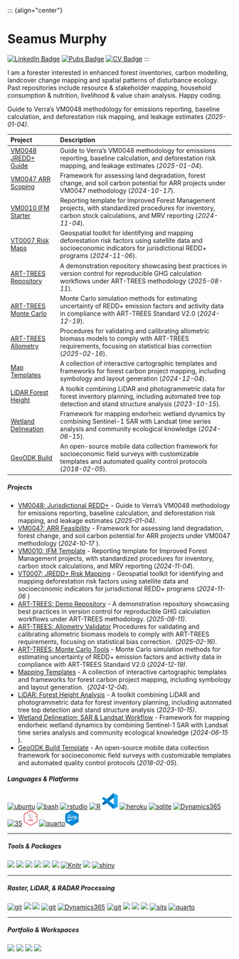 ::: {align="center"}
<h1>Seamus Murphy</h1>

[![LinkedIn Badge](https://img.shields.io/badge/My-LinkedIn-blue)](https://www.linkedin.com/in/seamusrobertmurphy/) [![Pubs Badge](https://img.shields.io/badge/My-CV-critical)](https://scholar.google.com/citations?hl=en&user=jDGq9I4AAAAJ) [![CV Badge](https://img.shields.io/badge/My-CV-critical)](https://seamusrobertmurphy.quarto.pub/bio/)
:::

I am a forester interested in enhanced forest inventories, carbon modelling, landcover change mapping and spatial patterns of disturbance ecology. Past repositories include resource & stakeholder mapping, household consumption & nutrition, livelihood & value chain analysis. Happy coding.

Guide to Verra’s VM0048 methodology for emissions reporting, baseline calculation, and deforestation risk mapping, and leakage estimates (*2025-01-04)*.

</div>

| Project | Description |
|:-----------------------------------|:-----------------------------------|
| [VM0048 JREDD+ Guide](https://seamusrobertmurphy.quarto.pub/vm0048/) | Guide to Verra’s VM0048 methodology for emissions reporting, baseline calculation, and deforestation risk mapping, and leakage estimates (*2025-01-04*). |
| [VM0047 ARR Scoping](https://rpubs.com/seamusmurphy/land-eligibility-hazard-degradation-check-VM0047) | Framework for assessing land degradation, forest change, and soil carbon potential for ARR projects under VM0047 methodology (*2024-10-17*). |
| [VM0010 IFM Starter](https://seamusrobertmurphy.github.io/VM0010-starter-template/) | Reporting template for Improved Forest Management projects, with standardized procedures for inventory, carbon stock calculations, and MRV reporting (*2024-11-04*). |
| [VT0007 Risk Maps](https://seamusrobertmurphy.quarto.pub/vt0007/) | Geospatial toolkit for identifying and mapping deforestation risk factors using satellite data and socioeconomic indicators for jurisdictional REDD+ programs (*2024-11-06*). |
| [ART-TREES Repository](https://seamusrobertmurphy.quarto.pub/art-trees-submission/) | A demonstration repository showcasing best practices in version control for reproducible GHG calculation workflows under ART-TREES methodology (*2025-08-11*). |
| [ART-TREES Monte Carlo](https://rpubs.com/seamusmurphy/art-trees-monte-carlo-uncertainty) | Monte Carlo simulation methods for estimating uncertainty of REDD+ emission factors and activity data in compliance with ART-TREES Standard V2.0 (*2024-12-19*). |
| [ART-TREES Allometry](https://seamusrobertmurphy.quarto.pub/art-trees-allometry-validation) | Procedures for validating and calibrating allometric biomass models to comply with ART-TREES requirements, focusing on statistical bias correction (*2025-02-16*). |
| [Map Templates](https://seamusrobertmurphy.quarto.pub/map-templates/) | A collection of interactive cartographic templates and frameworks for forest carbon project mapping, including symbology and layout generation (*2024-12-04*). |
| [LiDAR Forest Height](https://rpubs.com/seamusmurphy/gov_sk_tree_height_variability) | A toolkit combining LiDAR and photogrammetric data for forest inventory planning, including automated tree top detection and stand structure analysis (*2023-10-15*). |
| [Wetland Delineation](https://rpubs.com/seamusmurphy/mapping-endorheic-wetland-dynamics) | Framework for mapping endorheic wetland dynamics by combining Sentinel-1 SAR with Landsat time series analysis and community ecological knowledge (*2024-06-15*). |
| [GeoODK Build](https://eu.kobotoolbox.org/#/forms/ajw7YvwXFgCgVaaAiz9Xrm/data/map) | An open-source mobile data collection framework for socioeconomic field surveys with customizable templates and automated quality control protocols (*2018-02-05*). |

##### Projects

-   [VM0048: Jurisdictional REDD+](https://seamusrobertmurphy.quarto.pub/vm0048/) - Guide to Verra’s VM0048 methodology for emissions reporting, baseline calculation, and deforestation risk mapping, and leakage estimates (*2025-01-04)*.
-   [VM0047: ARR Feasibility](https://rpubs.com/seamusmurphy/land-eligibility-hazard-degradation-check-VM0047) - Framework for assessing land degradation, forest change, and soil carbon potential for ARR projects under VM0047 methodology (*2024-10-17* ).
-   [VM0010: IFM Template](https://seamusrobertmurphy.github.io/VM0010-starter-template/) - Reporting template for Improved Forest Management projects, with standardized procedures for inventory, carbon stock calculations, and MRV reporting (*2024-11-04*).
-   [VT0007: JREDD+ Risk Mapping](https://seamusrobertmurphy.quarto.pub/vt0007/) - Geospatial toolkit for identifying and mapping deforestation risk factors using satellite data and socioeconomic indicators for jurisdictional REDD+ programs (*2024-11-06* )
-   [ART-TREES: Demo Repository](https://seamusrobertmurphy.quarto.pub/art-trees-submission/) - A demonstration repository showcasing best practices in version control for reproducible GHG calculation workflows under ART-TREES methodology. (*2025-08-11)*.
-   [ART-TREES: Allometry Validator](https://seamusrobertmurphy.quarto.pub/art-trees-allometry-validation) Procedures for validating and calibrating allometric biomass models to comply with ART-TREES requirements, focusing on statistical bias correction.  (*2025-02-16)*.
-   [ART-TREES: Monte Carlo Tools](https://rpubs.com/seamusmurphy/art-trees-monte-carlo-uncertainty) - Monte Carlo simulation methods for estimating uncertainty of REDD+ emission factors and activity data in compliance with ART-TREES Standard V2.0 (*2024-12-19)*.
-   [Mapping Templates](https://seamusrobertmurphy.quarto.pub/map-templates/) - A collection of interactive cartographic templates and frameworks for forest carbon project mapping, including symbology and layout generation.  (*2024-12-04*).
-   [LiDAR: Forest Height Analysis](https://rpubs.com/seamusmurphy/gov_sk_tree_height_variability) - A toolkit combining LiDAR and photogrammetric data for forest inventory planning, including automated tree top detection and stand structure analysis (*2023-10-15)*.
-   [Wetland Delineation: SAR & Landsat Workflow](https://rpubs.com/seamusmurphy/mapping-endorheic-wetland-dynamics) - Framework for mapping endorheic wetland dynamics by combining Sentinel-1 SAR with Landsat time series analysis and community ecological knowledge (*2024-06-15* ).
-   [GeoODK Build Template](https://eu.kobotoolbox.org/#/forms/ajw7YvwXFgCgVaaAiz9Xrm/data/map) - An open-source mobile data collection framework for socioeconomic field surveys with customizable templates and automated quality control protocols (*2018-02-05*).

##### Languages & Platforms

[<img src="https://user-images.githubusercontent.com/25181517/186884153-99edc188-e4aa-4c84-91b0-e2df260ebc33.png" alt="ubuntu" width="35"/>](https://www.releases.ubuntu.com/) [<img src="https://www.vectorlogo.zone/logos/gnu_bash/gnu_bash-icon.svg" alt="bash" width="35"/>](https://www.gnu.org/software/bash/) [<img src="https://geomoer.github.io/moer-base-r/assets/images/unit_images/u01/grid.png" alt="rstudio" width="53"/>](https://posit.co) [<img src="https://cdn.iconscout.com/icon/free/png-512/r-5-283170.png" alt="R" width="30" height="35"/>](https://cran.r-project.org) [<img src="https://raw.githubusercontent.com/github/explore/80688e429a7d4ef2fca1e82350fe8e3517d3494d/topics/visual-studio-code/visual-studio-code.png" alt="vscode" width="35"/>](https://code.visualstudio.com/) [<img src="https://www.vectorlogo.zone/logos/heroku/heroku-icon.svg" alt="heroku" width="35"/>](https://heroku.com) [<img src="https://www.vectorlogo.zone/logos/sqlite/sqlite-icon.svg" alt="sqlite" width="35"/>](https://www.sqlite.org/) [<img src="https://novasoft.global/wp-content/uploads/2020/04/ms-dynamics365-logo.png" alt="Dynamics365" width="35"/>](https://www.microsoft.com/en-us/dynamics-365/) [<img src="https://www.vectorlogo.zone/logos/git-scm/git-scm-icon.svg" alt="35" width="35"/>](https://git-scm.com/) [<img src="https://raw.githubusercontent.com/rstudio/hex-stickers/main/PNG/knitr.png" alt="Knitr" width="30" height="35"/>](https://yihui.org/knitr/) [<img src="https://avatars.githubusercontent.com/u/67437475?s=200&amp;v=4" alt="quarto" width="35"/>](https://github.com/quarto-dev)[<img src="https://raw.githubusercontent.com/rstudio/hex-stickers/main/PNG/shiny.png" alt="shiny" width="30" height="35"/>](http://shiny.rstudio.com/)

------------------------------------------------------------------------

##### Tools & Packages

[<img src="https://saga-gis.sourceforge.io/_images/logo_saga.png" width="35"/>](https://saga-gis.sourceforge.io) [<img src="https://open-eo.github.io/openeo-r-client/reference/figures/logo.png" width="36"/>](https://open-eo.github.io) [<img src="https://www.esri.com/content/dam/esrisites/en-us/common/icons/product-logos/arcgis-platform-220.png" width="35"/>](https://www.esriuk.com/en-gb/arcgis/products/arcgis-online/overview) [<img src="https://eos-gnss.com/wp-content/uploads/2021/04/ArcGIS-Field-Maps-Android.png" width="36"/>](https://www.esri.com/) [<img src="https://avatars.githubusercontent.com/u/3733688?s=200&amp;v=4" width="35"/>](https://geoodk.com) [<img src="https://docs.getodk.org/_static/odk-logo.svg" width="64"/>](http://odk.org/) [<img src="https://r-spatial.github.io/sf/logo.png" alt="Knitr" width="35"/>](https://r-spatial.github.io/sf) [<img src="https://cdn0.iconfinder.com/data/icons/fruit-and-vegetables-11/64/VEGETABLES_4-05-512.png" width="35"/>](https://topepo.github.io/caret/) [<img src="https://images.routledge.com/common/jackets/crclarge/978148221/9781482210200.jpg" alt="shiny" width="26"/>](https://spatstat.org)

------------------------------------------------------------------------

##### Raster, LiDAR, & RADAR Processing

[<img src="https://avatars.githubusercontent.com/u/1058467?s=48&amp;v=4" alt="git" width="35"/>](https://gdal.org/) [<img src="https://avatars.githubusercontent.com/u/9302722?s=200&amp;v=4" width="35"/>](https://github.com/LAStools/LAStools) [<img src="https://rapidlasso.de/wp-content/uploads/2023/03/Logo-Rapidlasso.svg" width="35"/>](https://rapidlasso.de) [<img src="https://raw.githubusercontent.com/Jean-Romain/lidR/master/man/figures/logo200x231.png" alt="git" width="30" height="35"/>](https://github.com/r-lidar/lidR) [<img src="https://cdn.icon-icons.com/icons2/1508/PNG/512/googleearth-engine_104576.png" alt="Dynamics365" width="35"/>](https://earthengine.google.com/platform/) [<img src="https://avatars.githubusercontent.com/u/16205719?s=48&amp;v=4" alt="git" width="35"/>](https://github.com/EarthBigData/openSAR) [<img src="https://stacspec.org/public/images-original/STAC-01.png" width="49"/>](https://stacspec.org) [<img src="http://www.brazildatacube.org/wp-content/uploads/2020/12/rStac_logo-768x889.png" width="30"/>](http://www.brazildatacube.org) [<img src="https://raw.githubusercontent.com/rspatial/terra/master/man/figures/logo.png" width="31"/>](https://github.com/rspatial/terra) [<img src="https://raw.githubusercontent.com/e-sensing/sits/master/inst/extdata/sticker/sits_sticker.png" alt="sits" width="32"/>](https://e-sensing.github.io/sitsbook/) [<img src="https://gdalcubes.github.io/source/gdalcubes_logo_mini.png" alt="quarto" width="35"/>](https://gdalcubes.github.io)

------------------------------------------------------------------------

##### Portfolio & Workspaces

[<img src="https://orcid.org/assets/vectors/orcid.logo.icon.svg" width="25"/>](#0) [<img src="https://cdn.iconscout.com/icon/free/png-512/free-researchgate-3772415-3151543.png" width="25"/>](#0) [<img src="https://raw.githubusercontent.com/rahuldkjain/github-profile-readme-generator/master/src/images/icons/Social/linked-in-alt.svg" width="25"/>](#0) [<img src="https://cdn.worldvectorlogo.com/logos/google-scholar.svg" width="25"/>](#0)